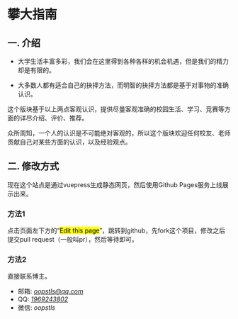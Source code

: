 # 攀大指南

## 一. 介绍

* 大学生活丰富多彩，我们会在这里得到各种各样的机会机遇，但是我们的精力却是有限的。

* 大多数人都有适合自己的抉择方法，而明智的抉择方法都是基于对事物的准确认识。

这个版块基于以上两点客观认识，提供尽量客观准确的校园生活、学习、竞赛等方面的详尽介绍、评价、推荐。

众所周知，一个人的认识是不可能绝对客观的，所以这个版块欢迎任何校友、老师贡献自己对某些方面的认识，以及经验观点。


## 二. 修改方式

现在这个站点是通过vuepress生成静态网页，然后使用Github Pages服务上线展示出来。

### 方法1

点击页面左下方的“<mark>Edit this page</mark>”，跳转到github，先fork这个项目，修改之后提交pull request（一般叫pr），然后等待即可。

### 方法2

直接联系博主。

* 邮箱: *[oopstls@qq.com](mailto:oopstls@qq.com)*
* QQ: *[1969243802](http://wpa.qq.com/msgrd?v=3&amp;uin=1969243802&amp;site=qq&amp;menu=yes)*
* 微信: *<a class="qr-trigger" target="_self">oopstls<img class="qr-img" src="https://bu.dusays.com/2021/07/04/c2615f0686368.png" alt="qrcode"></a>*

<style>
.qr-trigger{
  cursor:pointer;
  position:relative
}
.qr-trigger:hover
.qr-img{
  display:block;
  transition:all .3s
}
.qr-img{
  max-width: 12rem !important;
  position:absolute;
  right:-5.25rem;
  z-index:99;
  display:none;
  box-shadow:0 0 20px -5px rgba(158,158,158,.2);
  border-radius:.2rem
}
</style>